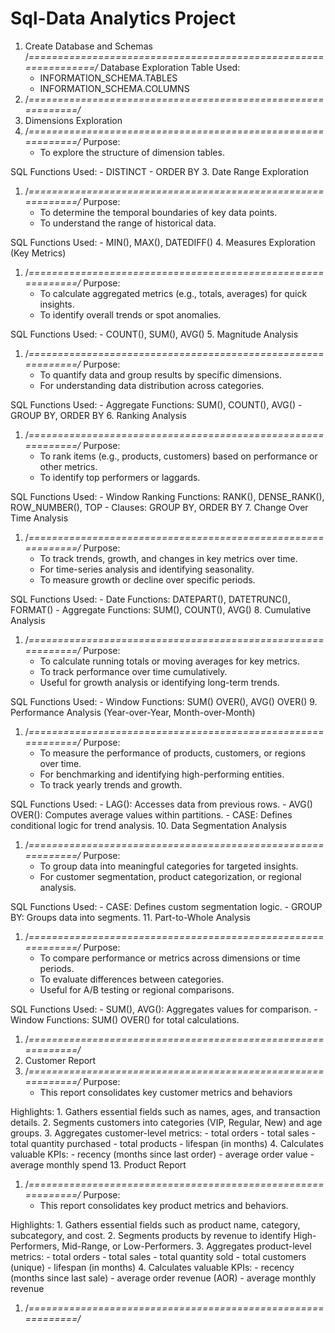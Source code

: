# Sql-Data Analytics Project

1.	Create Database and Schemas
/*===============================================================/*
Database Exploration
Table Used:
    - INFORMATION_SCHEMA.TABLES
    - INFORMATION_SCHEMA.COLUMNS
2.	/*============================================================/*
3.	Dimensions Exploration
4.	/*============================================================/*
Purpose:
    - To explore the structure of dimension tables.
	
SQL Functions Used:
    - DISTINCT
    - ORDER BY
  3.   Date Range Exploration 
1.	/*============================================================/*
Purpose:
    - To determine the temporal boundaries of key data points.
    - To understand the range of historical data.

SQL Functions Used:
    - MIN(), MAX(), DATEDIFF()
 4.  Measures Exploration (Key Metrics)
1.	/*============================================================/*
Purpose:
    - To calculate aggregated metrics (e.g., totals, averages) for quick insights.
    - To identify overall trends or spot anomalies.

SQL Functions Used:
    - COUNT(), SUM(), AVG()
5.  Magnitude Analysis
1.	/*============================================================/*
Purpose:
    - To quantify data and group results by specific dimensions.
    - For understanding data distribution across categories.

SQL Functions Used:
    - Aggregate Functions: SUM(), COUNT(), AVG()
    - GROUP BY, ORDER BY
6.  Ranking Analysis
1.	/*============================================================/*
Purpose:
    - To rank items (e.g., products, customers) based on performance or other metrics.
    - To identify top performers or laggards.

SQL Functions Used:
    - Window Ranking Functions: RANK(), DENSE_RANK(), ROW_NUMBER(), TOP
    - Clauses: GROUP BY, ORDER BY
7.  Change Over Time Analysis
1.	/*============================================================/*
Purpose:
    - To track trends, growth, and changes in key metrics over time.
    - For time-series analysis and identifying seasonality.
    - To measure growth or decline over specific periods.

SQL Functions Used:
    - Date Functions: DATEPART(), DATETRUNC(), FORMAT()
    - Aggregate Functions: SUM(), COUNT(), AVG()
8.  Cumulative Analysis
1.	/*============================================================/*
Purpose:
    - To calculate running totals or moving averages for key metrics.
    - To track performance over time cumulatively.
    - Useful for growth analysis or identifying long-term trends.

SQL Functions Used:
    - Window Functions: SUM() OVER(), AVG() OVER()
9.  Performance Analysis (Year-over-Year, Month-over-Month)
1.	/*============================================================/*
Purpose:
    - To measure the performance of products, customers, or regions over time.
    - For benchmarking and identifying high-performing entities.
    - To track yearly trends and growth.

SQL Functions Used:
    - LAG(): Accesses data from previous rows.
    - AVG() OVER(): Computes average values within partitions.
    - CASE: Defines conditional logic for trend analysis.
10.  Data Segmentation Analysis
1.	/*============================================================/*
Purpose:
    - To group data into meaningful categories for targeted insights.
    - For customer segmentation, product categorization, or regional analysis.

SQL Functions Used:
    - CASE: Defines custom segmentation logic.
    - GROUP BY: Groups data into segments.
11.  Part-to-Whole Analysis
1.	/*============================================================/*
Purpose:
    - To compare performance or metrics across dimensions or time periods.
    - To evaluate differences between categories.
    - Useful for A/B testing or regional comparisons.

SQL Functions Used:
    - SUM(), AVG(): Aggregates values for comparison.
    - Window Functions: SUM() OVER() for total calculations.
1.	/*============================================================/*
12.  Customer Report
1.	/*============================================================/*
Purpose:
    - This report consolidates key customer metrics and behaviors

Highlights:
    1. Gathers essential fields such as names, ages, and transaction details.
	2. Segments customers into categories (VIP, Regular, New) and age groups.
    3. Aggregates customer-level metrics:
	   - total orders
	   - total sales
	   - total quantity purchased
	   - total products
	   - lifespan (in months)
    4. Calculates valuable KPIs:
	    - recency (months since last order)
		- average order value
		- average monthly spend
13.  Product Report
1.	/*============================================================/*
Purpose:
    - This report consolidates key product metrics and behaviors.

Highlights:
    1. Gathers essential fields such as product name, category, subcategory, and cost.
    2. Segments products by revenue to identify High-Performers, Mid-Range, or Low-Performers.
    3. Aggregates product-level metrics:
       - total orders
       - total sales
       - total quantity sold
       - total customers (unique)
       - lifespan (in months)
    4. Calculates valuable KPIs:
       - recency (months since last sale)
       - average order revenue (AOR)
       - average monthly revenue
1.	/*============================================================/*
